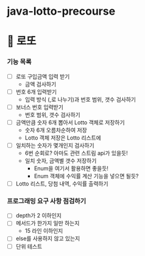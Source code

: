 # java-lotto-precourse

# 🔢 로또

### 기능 목록

- [ ] 로또 구입금액 입력 받기
    - 금액 검사하기
- [ ] 번호 6개 입력받기
    - 입력 방식 (,로 나누기)과 번호 범위, 갯수 검사하기
- [ ] 보너스 번호 입력받기
    - 번호 범위, 갯수 검사하기
- [ ] 금액만큼 숫자 6개 뽑아서 Lotto 객체로 저장하기
    - 숫자 6개 오름차순하여 저장
    - Lotto 객체 저장은 Lotto 리스트에
- [ ] 일치하는 숫자가 몇개인지 검사하기
    - 6번 순회로? 아마도 관련 스트림 api가 있을듯!
    - 일치 숫자, 금액별 갯수 저장하기
        - Enum을 여기서 활용하면 좋을듯!
        - Enum 객체에 수익률 계산 기능을 넣으면 될듯?
- [ ] Lotto 리스트, 당첨 내역, 수익률 출력하기

### 프로그래밍 요구 사항 점검하기
- [ ] depth가 2 이하인지
- [ ] 메서드가 한가지 일만 하는지
  - 15 라인 이하인지
- [ ] else를 사용하지 않고 있는지
- [ ] 단위 테스트